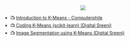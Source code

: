 <div id="header" align="center">
  <img src="https://media.giphy.com/media/12vVAGkaqHUqCQ/giphy.gif"/>
</div>

- 📺 [Introduction to K-Means - Computerphile](https://www.youtube.com/watch?v=yR7k19YBqiw&list=PLasd6OSjN2oLfFXanE_j8Aax03Tqh7F4J&index=2) 
- 📺 [Coding K-Means (scikit-learn) (Digital Sreeni)](https://www.youtube.com/watch?v=d7NJGLevmwA&list=PLasd6OSjN2oLfFXanE_j8Aax03Tqh7F4J&index=3)
- 📺 [Image Segmentation using K-Means (Digital Sreeni)](https://www.youtube.com/watch?v=6CqRnx6Ic48&list=PLasd6OSjN2oLfFXanE_j8Aax03Tqh7F4J&index=5)